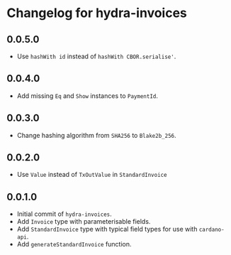 # Changelog for hydra-invoices

## 0.0.5.0

* Use `hashWith id` instead of `hashWith CBOR.serialise'`.

## 0.0.4.0

* Add missing `Eq` and `Show` instances to `PaymentId`.

## 0.0.3.0

* Change hashing algorithm from `SHA256` to `Blake2b_256`.

## 0.0.2.0

* Use `Value` instead of `TxOutValue` in `StandardInvoice`

## 0.0.1.0

* Initial commit of `hydra-invoices`.
* Add `Invoice` type with parameterisable fields.
* Add `StandardInvoice` type with typical field types for use with `cardano-api`.
* Add `generateStandardInvoice` function.
